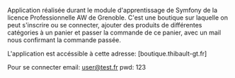 Application réalisée durant le module d'apprentissage de Symfony de la licence Professionnelle AW de Grenoble.
C'est une boutique sur laquelle on peut s'inscrire ou se connecter, ajouter des produits de différentes catégories à un panier et passer la commande de ce panier, avec un mail nous confirmant la commande passée.

L'application est accéssible à cette adresse: [boutique.thibault-gt.fr]

Pour se connecter
email: user@test.fr
pwd: 123
